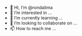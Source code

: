 - 👋 Hi, I’m @rondalima
- 👀 I’m interested in ...
- 🌱 I’m currently learning ...
- 💞️ I’m looking to collaborate on ...
- 📫 How to reach me ...

<!---
rondalima/rondalima is a ✨ special ✨ repository because its `README.md` (this file) appears on your GitHub profile.
You can click the Preview link to take a look at your changes.
--->
